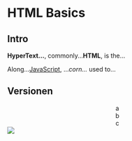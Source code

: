 <html>
<head></head>
<body>
<h1>HTML Basics</h1>
<h2>Intro</h2>
<p><b>HyperText...</b>, commonly...<b>HTML</b>, is the...</p>

<p>Along...<a href=#>JavaScript</a>, ...<i>corn...</i> used to...</p>

<h2>Versionen</h2>

<div style="text-align:center"> a <br> b <br> c </div>

<img src="tên ảnh">

</body>
</html>
